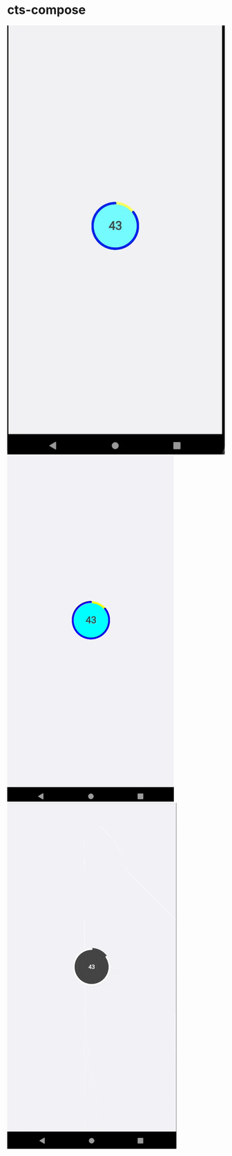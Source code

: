 # cts-compose
![这是图片](CleanShot%202024-04-17%20at%2011.32.30@2x.png)
![这是图片](CleanShot%202024-04-17%20at%2011.12.30.gif)
![这是图片](CleanShot%202024-04-17%20at%2011.06.19%20(1).gif)